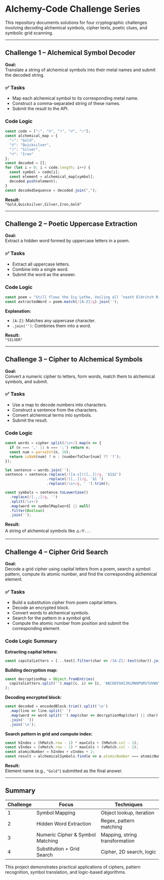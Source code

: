 # Alchemy-Code Challenge Series

This repository documents solutions for four cryptographic challenges involving decoding alchemical symbols, cipher texts, poetic clues, and symbolic grid scanning.

---

## Challenge 1 – Alchemical Symbol Decoder

**Goal:**  
Translate a string of alchemical symbols into their metal names and submit the decoded string.

### ✅ Tasks
- Map each alchemical symbol to its corresponding metal name.
- Construct a comma-separated string of these names.
- Submit the result to the API.

### Code Logic
```javascript
const code = ["☉", "☿", "☽", "♂", "☉"];
const alchemical_map = {
  "☉": "Gold",
  "☿": "Quicksilver",
  "☽": "Silver",
  "♂": "Iron"
};
const decoded = [];
for (let i = 0; i < code.length; i++) {
  const symbol = code[i];
  const element = alchemical_map[symbol];
  decoded.push(element);
}
const decodedSequence = decoded.join(",");
```
**Result:**  
`"Gold,Quicksilver,Silver,Iron,Gold"`

---

## Challenge 2 – Poetic Uppercase Extraction

**Goal:**  
Extract a hidden word formed by uppercase letters in a poem.

### ✅ Tasks
- Extract all uppercase letters.
- Combine into a single word.
- Submit the word as the answer.

### Code Logic
```javascript
const poem = "Still flows the Icy Lethe, Veiling all ’neath Eldritch Rime";
const extractedWord = poem.match(/[A-Z]/g).join('');
```
**Explanation:**  
- `[A-Z]`: Matches any uppercase character.
- `.join('')`: Combines them into a word.

**Result:**  
`"SILVER"`

---

## Challenge 3 – Cipher to Alchemical Symbols

**Goal:**  
Convert a numeric cipher to letters, form words, match them to alchemical symbols, and submit.

### ✅ Tasks
- Use a map to decode numbers into characters.
- Construct a sentence from the characters.
- Convert alchemical terms into symbols.
- Submit the result.

### Code Logic
```javascript
const words = cipher.split(/\s+/).map(n => {
  if (n === ',' || n === ';') return n;
  const num = parseInt(n, 10);
  return isNaN(num) ? n : (numberToChar[num] ?? '?');
});

let sentence = words.join('');
sentence = sentence.replace(/([a-z])([,.])/g, '$1$2')
                   .replace(/([,.])/g, '$1 ')
                   .replace(/\s+/g, ' ').trim();

const symbols = sentence.toLowerCase()
  .replace(/[.,;]/g, '')
  .split(/\s+/)
  .map(word => symbolMap[word] || null)
  .filter(Boolean)
  .join('');
```

**Result:**  
A string of alchemical symbols like `🜂☉🜄...`

---

## Challenge 4 – Cipher Grid Search

**Goal:**  
Decode a grid cipher using capital letters from a poem, search a symbol pattern, compute its atomic number, and find the corresponding alchemical element.

### ✅ Tasks
- Build a substitution cipher from poem capital letters.
- Decode an encrypted block.
- Convert words to alchemical symbols.
- Search for the pattern in a symbol grid.
- Compute the atomic number from position and submit the corresponding element.

### Code Logic Summary

**Extracting capital letters:**
```javascript
const capitalLetters = [...text].filter(char => /[A-Z]/.test(char)).join('');
```

**Building decryption map:**
```javascript
const decryptionMap = Object.fromEntries(
  capitalLetters.split('').map((c, i) => [c, 'ABCDEFGHIJKLMNOPQRSTUVWXYZ'[i]])
);
```

**Decoding encrypted block:**
```javascript
const decoded = encodedBlock.trim().split('\n')
  .map(line => line.split(' ')
  .map(word => word.split('').map(char => decryptionMap[char] || char).join(''))
  .join(' '))
  .join('\n');
```

**Search pattern in grid and compute index:**
```javascript
const hIndex = (hMatch.row - 1) * maxCols + (hMatch.col - 1);
const vIndex = (vMatch.row - 1) * maxCols + (vMatch.col - 1);
const atomicNumber = hIndex + vIndex + 2;
const result = alchemicalSymbols.find(e => e.atomicNumber === atomicNumber)?.name;
```

**Result:**  
Element name (e.g., `"Gold"`) submitted as the final answer.

---

## Summary

| Challenge | Focus                             | Techniques                     |
|-----------|-----------------------------------|--------------------------------|
| 1         | Symbol Mapping                    | Object lookup, iteration       |
| 2         | Hidden Word Extraction            | Regex, pattern matching        |
| 3         | Numeric Cipher & Symbol Matching  | Mapping, string transformation |
| 4         | Substitution + Grid Search        | Cipher, 2D search, logic       |

This project demonstrates practical applications of ciphers, pattern recognition, symbol translation, and logic-based algorithms.
